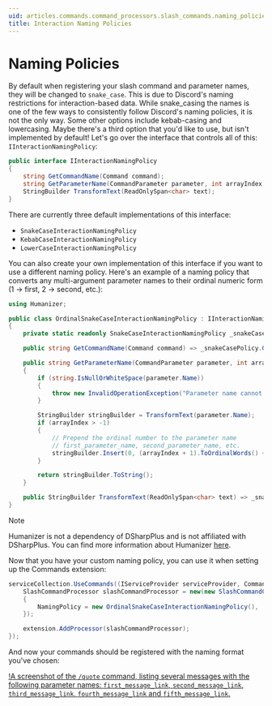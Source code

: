 ```yaml
---
uid: articles.commands.command_processors.slash_commands.naming_policies
title: Interaction Naming Policies
---
```


# Naming Policies

By default when registering your slash command and parameter names, they will be changed to `snake_case`. This is due to Discord's naming restrictions for interaction-based data. While snake_casing the names is one of the few ways to consistently follow Discord's naming policies, it is not the only way. Some other options include kebab-casing and lowercasing. Maybe there's a third option that you'd like to use, but isn't implemented by default! Let's go over the interface that controls all of this: `IInteractionNamingPolicy`:

```cs
public interface IInteractionNamingPolicy
{
    string GetCommandName(Command command);
    string GetParameterName(CommandParameter parameter, int arrayIndex);
    StringBuilder TransformText(ReadOnlySpan<char> text);
}
```

There are currently three default implementations of this interface:
- `SnakeCaseInteractionNamingPolicy`
- `KebabCaseInteractionNamingPolicy`
- `LowerCaseInteractionNamingPolicy`

You can also create your own implementation of this interface if you want to use a different naming policy. Here's an example of a naming policy that converts any multi-argument parameter names to their ordinal numeric form (1 -> first, 2 -> second, etc.):

```cs
using Humanizer;

public class OrdinalSnakeCaseInteractionNamingPolicy : IInteractionNamingPolicy
{
    private static readonly SnakeCaseInteractionNamingPolicy _snakeCasePolicy = new SnakeCaseInteractionNamingPolicy();

    public string GetCommandName(Command command) => _snakeCasePolicy.GetCommandName(command);

    public string GetParameterName(CommandParameter parameter, int arrayIndex)
    {
        if (string.IsNullOrWhiteSpace(parameter.Name))
        {
            throw new InvalidOperationException("Parameter name cannot be null or empty.");
        }

        StringBuilder stringBuilder = TransformText(parameter.Name);
        if (arrayIndex > -1)
        {
            // Prepend the ordinal number to the parameter name
            // first_parameter_name, second_parameter_name, etc.
            stringBuilder.Insert(0, (arrayIndex + 1).ToOrdinalWords() + "_");
        }

        return stringBuilder.ToString();
    }

    public StringBuilder TransformText(ReadOnlySpan<char> text) => _snakeCasePolicy.TransformText(text);
}
```

> [!NOTE]
> Humanizer is not a dependency of DSharpPlus and is not affiliated with DSharpPlus. You can find more information about Humanizer [here](https://github.com/Humanizr/Humanizer).

Now that you have your custom naming policy, you can use it when setting up the Commands extension:

```cs
serviceCollection.UseCommands((IServiceProvider serviceProvider, CommandsExtension extension) => {
    SlashCommandProcessor slashCommandProcessor = new(new SlashCommandConfiguration()
    {
        NamingPolicy = new OrdinalSnakeCaseInteractionNamingPolicy(),
    });

    extension.AddProcessor(slashCommandProcessor);
});
```

And now your commands should be registered with the naming format you've chosen:

[!A screenshot of the `/quote` command, listing several messages with the following parameter names: `first_message_link`, `second_message_link`, `third_message_link`, `fourth_message_link` and `fifth_message_link`.](../../../../images/ordinal_snake_case.png)